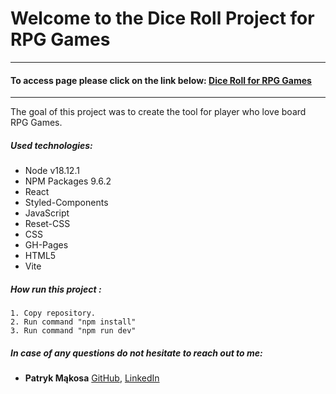 # Welcome to the Dice Roll Project for RPG Games
---

#### To access page please click on the link below: [Dice Roll for RPG Games](https://mentos2509.github.io/React-Dice-Roller/)

---

The goal of this project was to create the tool for player who love board RPG Games.

##### Used technologies:

- Node v18.12.1
- NPM Packages 9.6.2
- React
- Styled-Components
- JavaScript
- Reset-CSS
- CSS
- GH-Pages
- HTML5
- Vite

##### How run this project :
    1. Copy repository.
    2. Run command "npm install"
    3. Run command "npm run dev"

##### In case of any questions do not hesitate to reach out to me:

- **Patryk Mąkosa** [GitHub](https://github.com/Mentos2509), [LinkedIn](https://www.linkedin.com/in/patryk-m%C4%85kosa/)